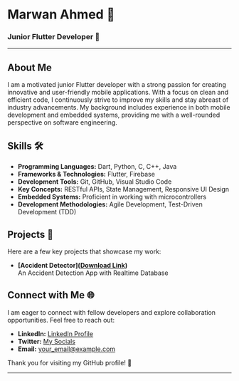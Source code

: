# Marwan Ahmed 👋

### Junior Flutter Developer 📱

---

## About Me

I am a motivated junior Flutter developer with a strong passion for creating innovative and user-friendly mobile applications. With a focus on clean and efficient code, I continuously strive to improve my skills and stay abreast of industry advancements. My background includes experience in both mobile development and embedded systems, providing me with a well-rounded perspective on software engineering.

## Skills 🛠️

- **Programming Languages:** Dart, Python, C, C++, Java
- **Frameworks & Technologies:** Flutter, Firebase
- **Development Tools:** Git, GitHub, Visual Studio Code
- **Key Concepts:** RESTful APIs, State Management, Responsive UI Design
- **Embedded Systems:** Proficient in working with microcontrollers
- **Development Methodologies:** Agile Development, Test-Driven Development (TDD)

## Projects 🚀

Here are a few key projects that showcase my work:

- **[Accident Detector]([Download Link](https://www.mediafire.com/folder/i3y1kx6zk2o88/Accident+Detector+Android))**  
  An Accident Detection App with Realtime Database

## Connect with Me 🌐

I am eager to connect with fellow developers and explore collaboration opportunities. Feel free to reach out:

- **LinkedIn:** [LinkedIn Profile](https://www.linkedin.com/in/marwan-ahmed-abdelrehem/)
- **Twitter:** [My Socials](https://guns.lol/kaiowa)
- **Email:** your_email@example.com

Thank you for visiting my GitHub profile! 🙌

---
